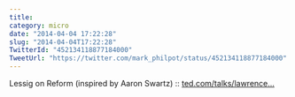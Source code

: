 ```yaml
---
title: 
category: micro
date: "2014-04-04 17:22:28"
slug: "2014-04-04T17:22:28"
TwitterId: "452134118877184000"
TweetUrl: "https://twitter.com/mark_philpot/status/452134118877184000"
---
```


Lessig on Reform (inspired by Aaron Swartz) ::
[ted.com/talks/lawrence…](http://www.ted.com/talks/lawrence_lessig_the_unstoppable_walk_to_political_reform)
